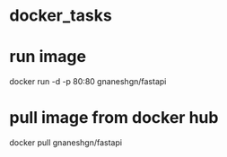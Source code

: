 # docker_tasks
# run image
docker run -d -p 80:80 gnaneshgn/fastapi
# pull image from docker hub
docker pull gnaneshgn/fastapi